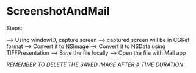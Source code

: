 # ScreenshotAndMail

Steps:

--> Using windowID, capture screen
--> captured screen will be in CGRef format
--> Convert it to NSImage
--> Convert it to NSData using TIFFPresentation
--> Save the file locally
--> Open the file with Mail app


*REMEMBER TO DELETE THE SAVED IMAGE AFTER A TIME DURATION*
